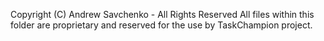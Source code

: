 Copyright (C) Andrew Savchenko - All Rights Reserved
All files within this folder are proprietary and reserved for the use by TaskChampion project.
